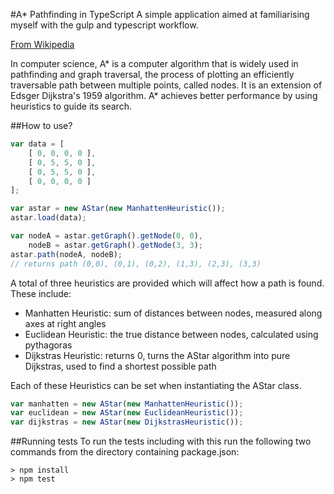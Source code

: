 #A* Pathfinding in TypeScript
A simple application aimed at familiarising myself with the gulp and typescript workflow.

[From Wikipedia](https://en.wikipedia.org/wiki/A*_search_algorithm)

In computer science, A* is a computer algorithm that is widely used in pathfinding and graph traversal, 
the process of plotting an efficiently traversable path between multiple points, called nodes. 
It is an extension of Edsger Dijkstra's 1959 algorithm. A* achieves better performance by using heuristics to guide its search.

##How to use?
```Javascript
var data = [
	[ 0, 0, 0, 0 ],
	[ 0, 5, 5, 0 ],
	[ 0, 5, 5, 0 ],
	[ 0, 0, 0, 0 ]
];

var astar = new AStar(new ManhattenHeuristic());
astar.load(data);

var nodeA = astar.getGraph().getNode(0, 0),
	nodeB = astar.getGraph().getNode(3, 3);
astar.path(nodeA, nodeB); 
// returns path (0,0), (0,1), (0,2), (1,3), (2,3), (3,3)
```
A total of three heuristics are provided which will affect how a path is found. These include:
- Manhatten Heuristic: sum of distances between nodes, measured along axes at right angles
- Euclidean Heuristic: the true distance between nodes, calculated using pythagoras
- Dijkstras Heuristic: returns 0, turns the AStar algorithm into pure Dijkstras, used to find a shortest possible path

Each of these Heuristics can be set when instantiating the AStar class.

```Javascript
var manhatten = new AStar(new ManhattenHeuristic());
var euclidean = new AStar(new EuclideanHeuristic());
var dijkstras = new AStar(new DijkstrasHeuristic());
```

##Running tests
To run the tests including with this run the following two commands from the directory containing package.json:
```
> npm install
> npm test
```
